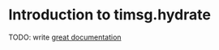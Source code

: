 # Introduction to timsg.hydrate

TODO: write [great documentation](http://jacobian.org/writing/what-to-write/)
